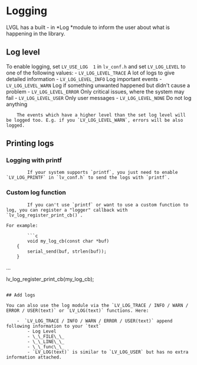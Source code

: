 # Logging

LVGL has a built - in *Log *module to inform the user about what is happening in the library.

## Log level
To enable logging, set `LV_USE_LOG  1` in `lv_conf.h` and set `LV_LOG_LEVEL` to one of the following values:
	- `LV_LOG_LEVEL_TRACE` A lot of logs to give detailed information
		- `LV_LOG_LEVEL_INFO`  Log important events
		- `LV_LOG_LEVEL_WARN`  Log if something unwanted happened but didn't cause a problem
		- `LV_LOG_LEVEL_ERROR` Only critical issues, where the system may fail
		- `LV_LOG_LEVEL_USER` Only user messages
		- `LV_LOG_LEVEL_NONE`  Do not log anything

		The events which have a higher level than the set log level will be logged too. E.g. if you `LV_LOG_LEVEL_WARN`, errors will be also logged.

## Printing logs

### Logging with printf
			If your system supports `printf`, you just need to enable `LV_LOG_PRINTF` in `lv_conf.h` to send the logs with `printf`.


### Custom log function
			If you can't use `printf` or want to use a custom function to log, you can register a "logger" callback with `lv_log_register_print_cb()`.

	For example:

			```c
			void my_log_cb(const char *buf)
		{
			serial_send(buf, strlen(buf));
		}

...


lv_log_register_print_cb(my_log_cb);

```

## Add logs

You can also use the log module via the `LV_LOG_TRACE / INFO / WARN / ERROR / USER(text)` or `LV_LOG(text)` functions. Here:

	-  `LV_LOG_TRACE / INFO / WARN / ERROR / USER(text)` append following information to your `text`
		- Log Level
		- \_\_FILE\_\_
		- \_\_LINE\_\_
		- \_\_func\_\_
		- `LV_LOG(text)` is similar to `LV_LOG_USER` but has no extra information attached.
